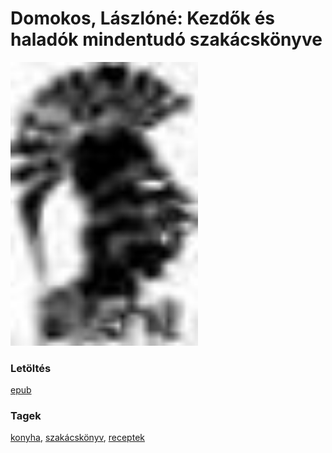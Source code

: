 # <a name="id_608">Domokos, Lászlóné: Kezdők és haladók mindentudó szakácskönyve </a>
<img src="https://github.com/BercziSandor/calibre_lib/raw/main/libs/main/Domokos%2C%20Laszlone/Kezdok%20es%20haladok%20mindentudo%20szakac%20%28608%29/cover.jpg" alt="cover" width="300"/>

### Letöltés
[epub](https://github.com/BercziSandor/calibre_lib/raw/main/libs/main/Domokos%2C%20Laszlone/Kezdok%20es%20haladok%20mindentudo%20szakac%20%28608%29/Kezdok%20es%20haladok%20mindentudo%20sz%20-%20Domokos%2C%20Laszlone.epub)

### Tagek
[konyha](https://github.com/berczisandor/calibre_lib/libs/main/_details/_tags/konyha.md), [szakácskönyv](https://github.com/berczisandor/calibre_lib/libs/main/_details/_tags/szakácskönyv.md), [receptek](https://github.com/berczisandor/calibre_lib/libs/main/_details/_tags/receptek.md)

